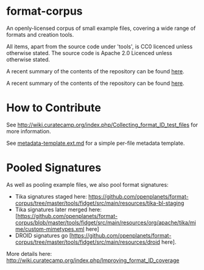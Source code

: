 format-corpus
=============

An openly-licensed corpus of small example files, covering a wide range of formats and creation tools.

All items, apart from the source code under 'tools', is CC0 licenced unless otherwise stated.  The source code is Apache 2.0 Licenced unless otherwise stated.

A recent summary of the contents of the repository can be found [here](http://www.opf-labs.org/format-corpus/tools/coverage/reports/).

A recent summary of the contents of the repository can be found [here](http://www.opf-labs.org/format-corpus/tools/coverage/reports/).


How to Contribute
=================

See http://wiki.curatecamp.org/index.php/Collecting_format_ID_test_files for more information.

See [metadata-template.ext.md](https://github.com/openplanets/format-corpus/blob/master/metadata-template.ext.md) for a simple per-file metadata template.


Pooled Signatures
=================

As well as pooling example files, we also pool format signatures:

* Tika signatures staged here: https://github.com/openplanets/format-corpus/tree/master/tools/fidget/src/main/resources/tika-bl-staging
* Tika signatures later merged here: [https://github.com/openplanets/format-corpus/blob/master/tools/fidget/src/main/resources/org/apache/tika/mime/custom-mimetypes.xml here]
* DROID signatures go [https://github.com/openplanets/format-corpus/tree/master/tools/fidget/src/main/resources/droid here].

More details here: http://wiki.curatecamp.org/index.php/Improving_format_ID_coverage

